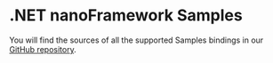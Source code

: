 # .NET **nanoFramework** Samples

You will find the sources of all the supported Samples bindings in our [GitHub repository](https://github.com/nanoframework/nanoFramework.Samples).
